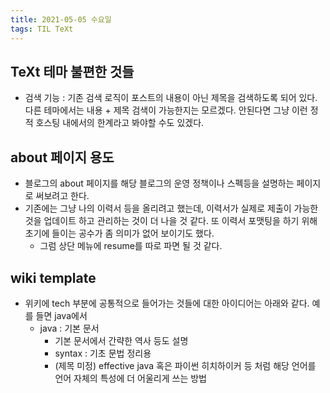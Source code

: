 ```yaml
---
title: 2021-05-05 수요일
tags: TIL TeXt
---
```


## TeXt 테마 불편한 것들
- 검색 기능 : 기존 검색 로직이 포스트의 내용이 아닌 제목을 검색하도록 되어 있다. 다른 테마에서는 내용 + 제목 검색이 가능한지는 모르겠다. 안된다면 그냥 이런 정적 호스팅 내에서의 한계라고 봐야할 수도 있겠다.

## about 페이지 용도
- 블로그의 about 페이지를 해당 블로그의 운영 정책이나 스펙등을 설명하는 페이지로 써보려고 한다.
- 기존에는 그냥 나의 이력서 등을 올리려고 했는데, 이력서가 실제로 제출이 가능한 것을 업데이트 하고 관리하는 것이 더 나을 것 같다. 또 이력서 포맷팅을 하기 위해 초기에 들이는 공수가 좀 의미가 없어 보이기도 했다.
  - 그럼 상단 메뉴에 resume를 따로 파면 될 것 같다.

## wiki template
- 위키에 tech 부분에 공통적으로 들어가는 것들에 대한 아이디어는 아래와 같다. 예를 들면 java에서
  - java : 기본 문서
    - 기본 문서에서 간략한 역사 등도 설명
    - syntax : 기초 문법 정리용
    - (제목 미정) effective java 혹은 파이썬 히치하이커 등 처럼 해당 언어를 언어 자체의 특성에 더 어울리게 쓰는 방법